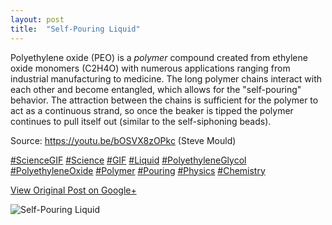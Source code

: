 ```yaml
---
layout: post
title:  "Self-Pouring Liquid"
---
```


Polyethylene oxide (PEO) is a _polymer_ compound created from ethylene oxide monomers (C2H4O) with numerous applications ranging from industrial manufacturing to medicine. The long polymer chains interact with each other and become entangled, which allows for the  "self-pouring" behavior. The attraction between the chains is sufficient for the polymer to act as a continuous strand, so once the beaker is tipped the polymer continues to pull itself out (similar to the self-siphoning beads).   
  
Source: <https://youtu.be/bOSVX8zOPkc> (Steve Mould)  
  
[#ScienceGIF](https://plus.google.com/s/%23ScienceGIF/posts) [#Science](https://plus.google.com/s/%23Science/posts) [#GIF](https://plus.google.com/s/%23GIF/posts) [#Liquid](https://plus.google.com/s/%23Liquid/posts) [#PolyethyleneGlycol](https://plus.google.com/s/%23PolyethyleneGlycol/posts) [#PolyethyleneOxide](https://plus.google.com/s/%23PolyethyleneOxide/posts) [#Polymer](https://plus.google.com/s/%23Polymer/posts) [#Pouring](https://plus.google.com/s/%23Pouring/posts) [#Physics](https://plus.google.com/s/%23Physics/posts) [#Chemistry](https://plus.google.com/s/%23Chemistry/posts)   

[View Original Post on Google+](https://plus.google.com/+ColinSullender/posts/NMo6DLJUQ3K)

![Self-Pouring Liquid](/assets/img/2016-06-28-SelfPouring-Liquid.gif)

